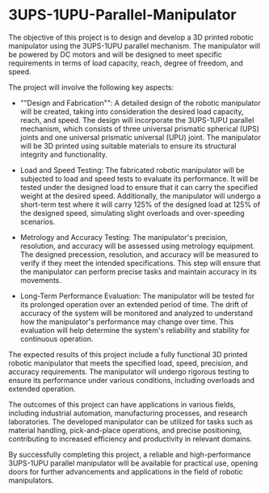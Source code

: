 # 3UPS-1UPU-Parallel-Manipulator

The objective of this project is to design and develop a 3D printed robotic manipulator using the 3UPS-1UPU parallel mechanism. The manipulator will be powered by DC motors and will be designed to meet specific requirements in terms of load capacity, reach, degree of freedom, and speed.

The project will involve the following key aspects:

 * ""Design and Fabrication"": A detailed design of the robotic manipulator will be created, taking into consideration the desired load capacity, reach, and speed. The design will incorporate the 3UPS-1UPU parallel mechanism, which consists of three universal prismatic spherical (UPS) joints and one universal prismatic universal (UPU) joint. The manipulator will be 3D printed using suitable materials to ensure its structural integrity and functionality.

 * Load and Speed Testing: The fabricated robotic manipulator will be subjected to load and speed tests to evaluate its performance. It will be tested under the designed load to ensure that it can carry the specified weight at the desired speed. Additionally, the manipulator will undergo a short-term test where it will carry 125% of the designed load at 125% of the designed speed, simulating slight overloads and over-speeding scenarios.

 * Metrology and Accuracy Testing: The manipulator's precision, resolution, and accuracy will be assessed using metrology equipment. The designed precession, resolution, and accuracy will be measured to verify if they meet the intended specifications. This step will ensure that the manipulator can perform precise tasks and maintain accuracy in its movements.

 * Long-Term Performance Evaluation: The manipulator will be tested for its prolonged operation over an extended period of time. The drift of accuracy of the system will be monitored and analyzed to understand how the manipulator's performance may change over time. This evaluation will help determine the system's reliability and stability for continuous operation.

The expected results of this project include a fully functional 3D printed robotic manipulator that meets the specified load, speed, precision, and accuracy requirements. The manipulator will undergo rigorous testing to ensure its performance under various conditions, including overloads and extended operation.

The outcomes of this project can have applications in various fields, including industrial automation, manufacturing processes, and research laboratories. The developed manipulator can be utilized for tasks such as material handling, pick-and-place operations, and precise positioning, contributing to increased efficiency and productivity in relevant domains.

By successfully completing this project, a reliable and high-performance 3UPS-1UPU parallel manipulator will be available for practical use, opening doors for further advancements and applications in the field of robotic manipulators.
